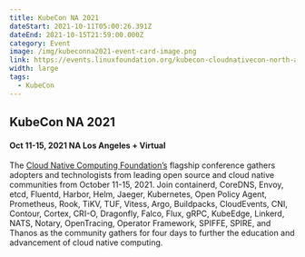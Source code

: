 ```yaml
---
title: KubeCon NA 2021
dateStart: 2021-10-11T05:00:26.391Z
dateEnd: 2021-10-15T21:59:00.000Z
category: Event
image: /img/kubeconna2021-event-card-image.png
link: https://events.linuxfoundation.org/kubecon-cloudnativecon-north-america/
width: large
tags:
  - KubeCon
---
```

## KubeCon NA 2021
#### Oct 11-15, 2021 NA Los Angeles + Virtual


The [Cloud Native Computing Foundation’s](https://www.cncf.io/) flagship conference gathers adopters and technologists from leading open source and cloud native communities from October 11-15, 2021. Join containerd, CoreDNS, Envoy, etcd, Fluentd, Harbor, Helm, Jaeger, Kubernetes, Open Policy Agent, Prometheus, Rook, TiKV, TUF, Vitess, Argo, Buildpacks, CloudEvents, CNI, Contour, Cortex, CRI-O, Dragonfly, Falco, Flux, gRPC, KubeEdge, Linkerd, NATS, Notary, OpenTracing, Operator Framework, SPIFFE, SPIRE, and Thanos as the community gathers for four days to further the education and advancement of cloud native computing.